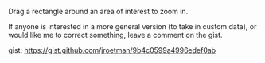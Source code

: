 
Drag a rectangle around an area of interest to zoom in.

If anyone is interested in a more general version (to take in custom data), or would like me to correct something, leave a comment on the gist.

gist: https://gist.github.com/jroetman/9b4c0599a4996edef0ab